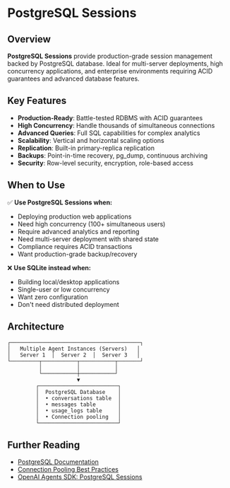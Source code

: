 # PostgreSQL Sessions

## Overview

**PostgreSQL Sessions** provide production-grade session management backed by PostgreSQL database. Ideal for multi-server deployments, high concurrency applications, and enterprise environments requiring ACID guarantees and advanced database features.

## Key Features

- **Production-Ready**: Battle-tested RDBMS with ACID guarantees
- **High Concurrency**: Handle thousands of simultaneous connections
- **Advanced Queries**: Full SQL capabilities for complex analytics
- **Scalability**: Vertical and horizontal scaling options
- **Replication**: Built-in primary-replica replication
- **Backups**: Point-in-time recovery, pg_dump, continuous archiving
- **Security**: Row-level security, encryption, role-based access

## When to Use

✅ **Use PostgreSQL Sessions when:**

- Deploying production web applications
- Need high concurrency (100+ simultaneous users)
- Require advanced analytics and reporting
- Need multi-server deployment with shared state
- Compliance requires ACID transactions
- Want production-grade backup/recovery

❌ **Use SQLite instead when:**

- Building local/desktop applications
- Single-user or low concurrency
- Want zero configuration
- Don't need distributed deployment

## Architecture

```
┌─────────────────────────────────────────┐
│   Multiple Agent Instances (Servers)   │
│   Server 1  │  Server 2  │  Server 3   │
└─────────┬───────────┬───────────┬───────┘
          │           │           │
          └───────────┼───────────┘
                      ▼
         ┌─────────────────────────┐
         │  PostgreSQL Database    │
         │  • conversations table  │
         │  • messages table       │
         │  • usage_logs table     │
         │  • Connection pooling   │
         └─────────────────────────┘
```

## Further Reading

- [PostgreSQL Documentation](https://www.postgresql.org/docs/)
- [Connection Pooling Best Practices](https://wiki.postgresql.org/wiki/Number_Of_Database_Connections)
- [OpenAI Agents SDK: PostgreSQL Sessions](https://github.com/openai/openai-agents-sdk)

